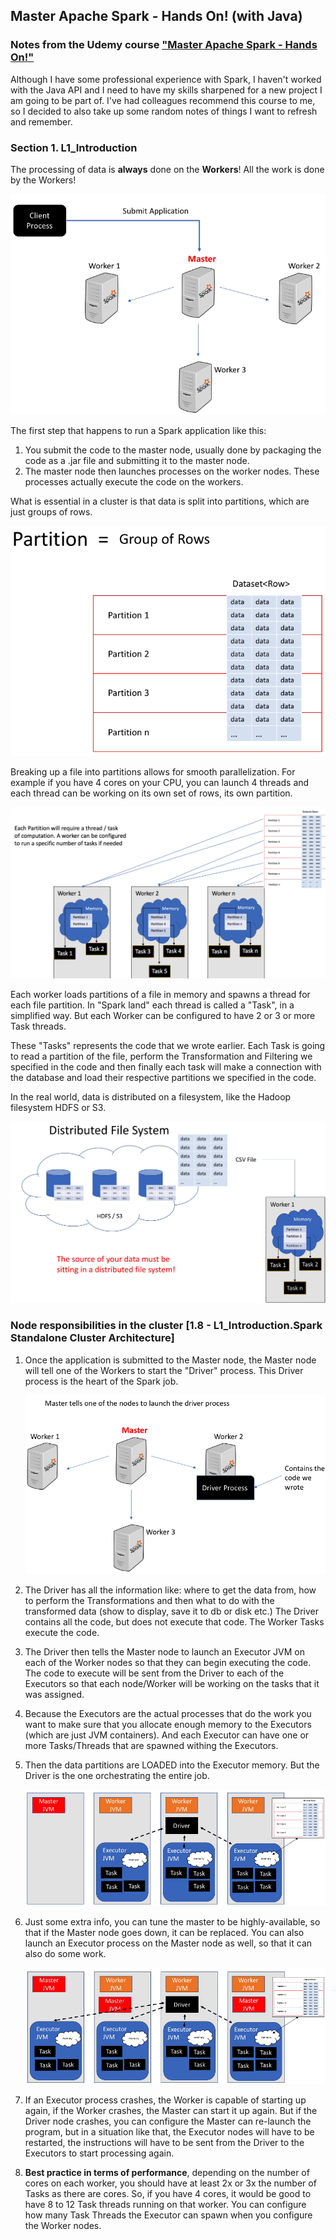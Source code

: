 ## Master Apache Spark - Hands On! (with Java)

### Notes from the Udemy course ["Master Apache Spark - Hands On!"](udemy.com/course/the-ultimate-apache-spark-with-java-course-hands-on)

Although I have some professional experience with Spark, I haven't worked with the Java API and I need to have my skills sharpened for a new project I am going to be part of. I've had colleagues recommend this course to me, so I decided to also take up some random notes of things I want to refresh and remember.

### Section 1. L1_Introduction

The processing of data is **always** done on the **Workers**! All the work is done by the Workers!

![job_always_done_on_workers](/media/img1.png)

The first step that happens to run a Spark application like this:
1. You submit the code to the master node, usually done by packaging the code as a .jar file and submitting it to the master node.
2. The master node then launches processes on the worker nodes. These processes actually execute the code on the workers.

What is essential in a cluster is that data is split into partitions, which are just groups of rows.

![data_partitions](/media/img2.png)

Breaking up a file into partitions allows for smooth parallelization. For example if you have 4 cores on your  CPU, you can launch 4 threads and each thread can be working on its own set of rows, its own partition.

![each_partition_requires_a_thread](/media/img3.png)

Each worker loads partitions of a file in memory and spawns a thread for each file partition. In "Spark land" each thread is called a "Task", in a simplified way. But each Worker can be configured to have 2 or 3 or more Task threads.

These "Tasks" represents the code that we wrote earlier. Each Task is going to read a partition of the file, perform the Transformation and Filtering we specified in the code and then finally each task will make a connection with the database and load their respective partitions we specified in the code.

In the real world, data is distributed on a filesystem, like the Hadoop filesystem HDFS or S3.

![distributed_filesystem](/media/img4.png)

### Node responsibilities in the cluster [1.8 - L1_Introduction.Spark Standalone Cluster Architecture]

1. Once the application is submitted to the Master node, the Master node will tell one of the Workers to start the "Driver" process. This Driver process is the heart of the Spark job.

    ![the_heart_of_a_spark_job](/media/img5.png)

2. The Driver has all the information like: where to get the data from, how to perform the Transformations and then what to do with the transformed data (show to display, save it to db or disk etc.)
The Driver contains all the code, but does not execute that code. The Worker Tasks execute the code. 
 
3. The Driver then tells the Master node to launch an Executor JVM on each of the Worker nodes so that they can begin executing the code. The code to execute will be sent from the Driver to each of the Executors so that each node/Worker will be working on the tasks that it was assigned.

4. Because the Executors are the actual processes that do the work you want to make sure that you allocate enough memory to the Executors (which are just JVM containers). And each Executor can have one or more Tasks/Threads that are spawned withing the Executors.

5. Then the data partitions are LOADED into the Executor memory. But the Driver is the one orchestrating the entire job.
    
    ![the_executors_run_the_code](/media/img6.png)

6. Just some extra info, you can tune the master to be highly-available, so that if the Master node goes down, it can be replaced. You can also launch an Executor process on the Master node as well, so that it can also do some work.

    ![the_master_can_do_work](/media/img7.png)

7. If an Executor process crashes, the Worker is capable of starting up again, if the Worker crashes, the Master can start it up again. But if the Driver node crashes, you can configure the Master can re-launch the program, but in a situation like that, the Executor nodes will have to be restarted, the instructions will have to be sent from the Driver to the Executors to start processing again.

8. **Best practice in terms of performance**, depending on the number of cores on each worker, you should have at least 2x or 3x the number of Tasks as there are cores. So, if you have 4 cores, it would be good to have 8 to 12 Task threads running on that worker. You can configure how many Task Threads the Executor can spawn when you configure the Worker nodes.